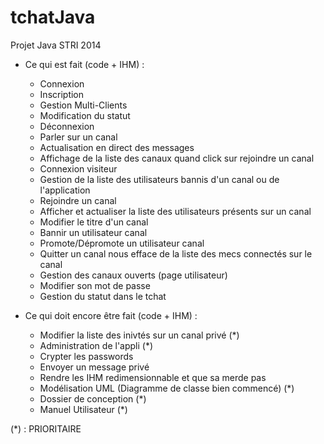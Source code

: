 tchatJava
=========

Projet Java STRI 2014

- Ce qui est fait (code + IHM) :
	- Connexion
	- Inscription
	- Gestion Multi-Clients
	- Modification du statut
	- Déconnexion
	- Parler sur un canal
	- Actualisation en direct des messages
	- Affichage de la liste des canaux quand click sur rejoindre un canal
	- Connexion visiteur
	- Gestion de la liste des utilisateurs bannis d'un canal ou de l'application
	- Rejoindre un canal
	- Afficher et actualiser la liste des utilisateurs présents sur un canal
	- Modifier le titre d'un canal
	- Bannir un utilisateur canal
	- Promote/Dépromote un utilisateur canal
	- Quitter un canal nous efface de la liste des mecs connectés sur le canal
	- Gestion des canaux ouverts (page utilisateur)
	- Modifier son mot de passe
	- Gestion du statut dans le tchat

- Ce qui doit encore être fait (code + IHM) :
    - Modifier la liste des inivtés sur un canal privé (*)
    - Administration de l'appli (*)
	- Crypter les passwords
	- Envoyer un message privé
	- Rendre les IHM redimensionnable et que sa merde pas
	- Modélisation UML (Diagramme de classe bien commencé) (*)
	- Dossier de conception (*)
	- Manuel Utilisateur (*)
	
(*) : PRIORITAIRE